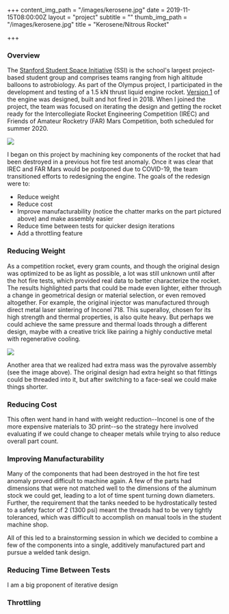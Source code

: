 +++
content_img_path = "/images/kerosene.jpg"
date = 2019-11-15T08:00:00Z
layout = "project"
subtitle = ""
thumb_img_path = "/images/kerosene.jpg"
title = "Kerosene/Nitrous Rocket"

+++
### Overview

The [Stanford Student Space Initiative](https://stanfordssi.org/) (SSI) is the school's largest project-based student group and comprises teams ranging from high altitude balloons to astrobiology. As part of the Olympus project, I participated in the development and testing of a 1.5 kN thrust liquid engine rocket. [Version 1](https://arc.aiaa.org/doi/10.2514/6.2019-4231) of the engine was designed, built and hot fired in 2018. When I joined the project, the team was focused on iterating the design and getting the rocket ready for the Intercollegiate Rocket Engineering Competition (IREC) and Friends of Amateur Rocketry (FAR) Mars Competition, both scheduled for summer 2020.

![](/images/lathe.jpg)

I began on this project by machining key components of the rocket that had been destroyed in a previous hot fire test anomaly. Once it was clear that IREC and FAR Mars would be postponed due to COVID-19, the team transitioned efforts to redesigning the engine. The goals of the redesign were to:

* Reduce weight
* Reduce cost
* Improve manufacturability (notice the chatter marks on the part pictured above) and make assembly easier
* Reduce time between tests for quicker design iterations
* Add a throttling feature

### Reducing Weight

As a competition rocket, every gram counts, and though the original design was optimized to be as light as possible, a lot was still unknown until after the hot fire tests, which provided real data to better characterize the rocket. The results highlighted parts that could be made even lighter, either through a change in geometrical design or material selection, or even removed altogether. For example, the original injector was manufactured through direct metal laser sintering of Inconel 718. This superalloy, chosen for its high strength and thermal properties, is also quite heavy. But perhaps we could achieve the same pressure and thermal loads through a different design, maybe with a creative trick like pairing a highly conductive metal with regenerative cooling.

![](/images/pyrovalves.jpg)

Another area that we realized had extra mass was the pyrovalve assembly (see the image above). The original design had extra height so that fittings could be threaded into it, but after switching to a face-seal we could make things shorter.

### Reducing Cost

This often went hand in hand with weight reduction--Inconel is one of the more expensive materials to 3D print--so the strategy here involved evaluating if we could change to cheaper metals while trying to also reduce overall part count.

### Improving Manufacturability

Many of the components that had been destroyed in the hot fire test anomaly proved difficult to machine again. A few of the parts had dimensions that were not matched well to the dimensions of the aluminum stock we could get, leading to a lot of time spent turning down diameters. Further, the requirement that the tanks needed to be hydrostatically tested to a safety factor of 2 (1300 psi) meant the threads had to be very tightly toleranced, which was difficult to accomplish on manual tools in the student machine shop.

All of this led to a brainstorming session in which we decided to combine a few of the components into a single, additively manufactured part and pursue a welded tank design. 

### Reducing Time Between Tests

I am a big proponent of iterative design

### Throttling